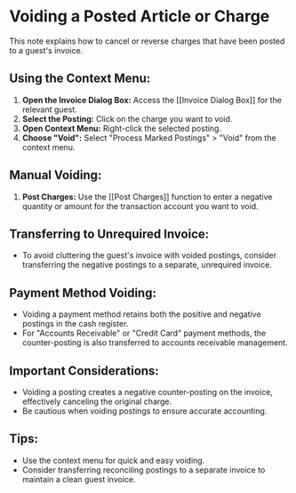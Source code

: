 # Voiding a Posted Article or Charge

This note explains how to cancel or reverse charges that have been posted to a guest's invoice.

## Using the Context Menu:

1. **Open the Invoice Dialog Box:** Access the [[Invoice Dialog Box]] for the relevant guest.
2. **Select the Posting:**  Click on the charge you want to void.
3. **Open Context Menu:** Right-click the selected posting.
4. **Choose "Void":**  Select "Process Marked Postings" > "Void" from the context menu.

## Manual Voiding:

1. **Post Charges:** Use the [[Post Charges]] function to enter a negative quantity or amount for the transaction account you want to void.

## Transferring to Unrequired Invoice:

* To avoid cluttering the guest's invoice with voided postings, consider transferring the negative postings to a separate, unrequired invoice. 

## Payment Method Voiding:

* Voiding a payment method retains both the positive and negative postings in the cash register.
* For "Accounts Receivable" or "Credit Card" payment methods, the counter-posting is also transferred to accounts receivable management.

## Important Considerations:

* Voiding a posting creates a negative counter-posting on the invoice, effectively canceling the original charge.
* Be cautious when voiding postings to ensure accurate accounting.

## Tips:

* Use the context menu for quick and easy voiding.
* Consider transferring reconciling postings to a separate invoice to maintain a clean guest invoice.
